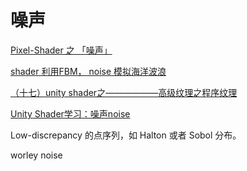 # 噪声

[Pixel-Shader 之 「噪声」](https://zhuanlan.zhihu.com/p/41076746)

[shader 利用FBM， noise 模拟海洋波浪](https://blog.csdn.net/lck8989/article/details/103863517)

[（十七）unity shader之——————高级纹理之程序纹理](https://blog.csdn.net/cgy56191948/article/details/101641140)

[Unity Shader学习：噪声noise](https://blog.csdn.net/qq_36107199/article/details/87191348)

 Low-discrepancy 的点序列，如 Halton 或者 Sobol 分布。

 worley noise